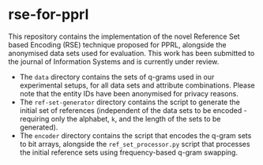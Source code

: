 # rse-for-pprl
This repository contains the implementation of the novel Reference Set based Encoding (RSE) technique proposed for PPRL, alongside the anonymised data sets used for evaluation. This work has been submitted to the journal of Information Systems and is currently under review.

* The `data` directory contains the sets of q-grams used in our experimental setups, for all data sets and attribute combinations. Please note that the entity IDs have been anonymised for privacy reasons.
* The `ref-set-generator` directory contains the script to generate the initial set of references (independent of the data sets to be encoded - requiring only the alphabet, `k`, and the length of the sets to be generated).
* The `encoder` directory contains the script that encodes the q-gram sets to bit arrays, alongside the `ref_set_processor.py` script that processes the initial reference sets using frequency-based q-gram swapping.
